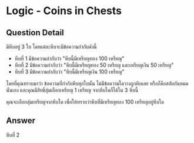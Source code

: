 # Logic - Coins in Chests
## Question Detail
มีหีบอยู่ 3 ใบ โดยแต่ละหีบจะมีข้อความกำกับดังนี้

- หีบที่ 1 มีข้อความกำกับว่า "หีบนี้มีเหรียญทอง 100 เหรียญ"
- หีบที่ 2 มีข้อความกำกับว่า "หีบนี้มีเหรียญทอง 50 เหรียญ และเหรียญเงิน 50 เหรียญ"
- หีบที่ 3 มีข้อความกำกับว่า "หีบนี้มีเหรียญเงิน 100 เหรียญ"

โดยที่คุณทราบมาว่า ข้อความที่กำกับหีบทุกใบนั้น ไม่มีข้อความใดวางถูกหีบเลย หรือก็คือสลับกันหมดนั่นเอง และคุณมีสิทธิ์สุ่มเลือกเหรียญ 1 เหรียญ จากหีบใดก็ได้ใน 3 หีบนี้

คุณจะเลือกสุ่มเหรียญจากหีบใด เพื่อให้ทราบว่าหีบที่มีเหรียญทอง 100 เหรียญอยู่หีบใด 

## Answer
หีบที่ 2
